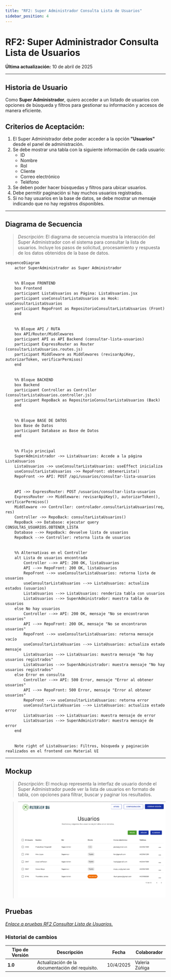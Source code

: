 ```yaml
---
title: "RF2: Super Administrador Consulta Lista de Usuarios"
sidebar_position: 4
---
```


# RF2: Super Administrador Consulta Lista de Usuarios

**Última actualización:** 10 de abril de 2025

---

## Historia de Usuario

Como **Super Administrador**, quiero acceder a un listado de usuarios con opciones de búsqueda y filtros para gestionar su información y accesos de manera eficiente.

## **Criterios de Aceptación:**

1. El Super Administrador debe poder acceder a la opción **"Usuarios"** desde el panel de administración.
2. Se debe mostrar una tabla con la siguiente información de cada usuario:
   - ID
   - Nombre
   - Rol
   - Cliente
   - Correo electrónico
   - Teléfono
3. Se deben poder hacer búsquedas y filtros para ubicar usuarios.
4. Debe permitir paginación si hay muchos usuarios registrados.
5. Si no hay usuarios en la base de datos, se debe mostrar un mensaje indicando que no hay registros disponibles.

---

## **Diagrama de Secuencia**

> _Descripción_: El diagrama de secuencia muestra la interacción del Super Administrador con el sistema para consultar la lista de usuarios. Incluye los pasos de solicitud, procesamiento y respuesta de los datos obtenidos de la base de datos.

```mermaid
sequenceDiagram
    actor SuperAdministrador as Super Administrador


    %% Bloque FRONTEND
    box Frontend
    participant ListaUsuarios as Página: ListaUsuarios.jsx
    participant useConsultarListaUsuarios as Hook: useConsultarListaUsuarios
    participant RepoFront as RepositorioConsultarListaUsuarios (Front)
    end


    %% Bloque API / RUTA
    box API/Router/Middlewares
    participant API as API Backend (consultar-lista-usuarios)
    participant ExpressRouter as Router (consultarListaUsuarios.routes.js)
    participant Middleware as Middlewares (revisarApiKey, autorizarToken, verificarPermisos)
    end


    %% Bloque BACKEND
    box Backend
    participant Controller as Controller (consultarListaUsuarios.controller.js)
    participant RepoBack as RepositorioConsultarListaUsuarios (Back)
    end


    %% Bloque BASE DE DATOS
    box Base de Datos
    participant Database as Base de Datos
    end


    %% Flujo principal
    SuperAdministrador ->> ListaUsuarios: Accede a la página ListaUsuarios
    ListaUsuarios ->> useConsultarListaUsuarios: useEffect inicializa
    useConsultarListaUsuarios ->> RepoFront: obtenerLista()
    RepoFront ->> API: POST /api/usuarios/consultar-lista-usuarios


    API ->> ExpressRouter: POST /usuarios/consultar-lista-usuarios
    ExpressRouter ->> Middleware: revisarApiKey(), autorizarToken(), verificarPermisos()
    Middleware ->> Controller: controlador.consultarListaUsuarios(req, res)
    Controller ->> RepoBack: consultarListaUsuarios()
    RepoBack ->> Database: ejecutar query CONSULTAS_USUARIOS.OBTENER_LISTA
    Database -->> RepoBack: devuelve lista de usuarios
    RepoBack -->> Controller: retorna lista de usuarios


    %% Alternativas en el Controller
    alt Lista de usuarios encontrada
        Controller -->> API: 200 OK, listaUsuarios
        API -->> RepoFront: 200 OK, listaUsuarios
        RepoFront -->> useConsultarListaUsuarios: retorna lista de usuarios
        useConsultarListaUsuarios -->> ListaUsuarios: actualiza estados (usuarios)
        ListaUsuarios -->> ListaUsuarios: renderiza tabla con usuarios
        ListaUsuarios -->> SuperAdministrador: muestra tabla de usuarios
    else No hay usuarios
        Controller -->> API: 200 OK, mensaje "No se encontraron usuarios"
        API -->> RepoFront: 200 OK, mensaje "No se encontraron usuarios"
        RepoFront -->> useConsultarListaUsuarios: retorna mensaje vacío
        useConsultarListaUsuarios -->> ListaUsuarios: actualiza estado mensaje
        ListaUsuarios -->> ListaUsuarios: muestra mensaje "No hay usuarios registrados"
        ListaUsuarios -->> SuperAdministrador: muestra mensaje "No hay usuarios registrados"
    else Error en consulta
        Controller -->> API: 500 Error, mensaje "Error al obtener usuarios"
        API -->> RepoFront: 500 Error, mensaje "Error al obtener usuarios"
        RepoFront -->> useConsultarListaUsuarios: retorna error
        useConsultarListaUsuarios -->> ListaUsuarios: actualiza estado error
        ListaUsuarios -->> ListaUsuarios: muestra mensaje de error
        ListaUsuarios -->> SuperAdministrador: muestra mensaje de error
    end


    Note right of ListaUsuarios: Filtros, búsqueda y paginación realizados en el frontend con Material UI
```

---

## **Mockup**

> _Descripción_: El mockup representa la interfaz de usuario donde el Super Administrador puede ver la lista de usuarios en formato de tabla, con opciones para filtrar, buscar y paginar los resultados.

> ![Interfaz de consultar lista de usuarios](imagenes/RF2.PNG)

## **Pruebas**

_<u>[Enlace a pruebas RF2 Consultar Lista de Usuarios.](https://docs.google.com/spreadsheets/d/1NLGwGrGA5PVOEzLaqxa8Ts1D_Ng3QzzqNKWJYUzxD-M/edit?gid=1685718554#gid=1685718554)</u>_

### Historial de cambios

| **Tipo de Versión** | **Descripción**                                  | **Fecha** | **Colaborador** |
| ------------------- | ------------------------------------------------ | --------- | --------------- |
| **1.0**             | Actualización de la documentación del requisito. | 10/4/2025 | Valeria Zúñiga  |
